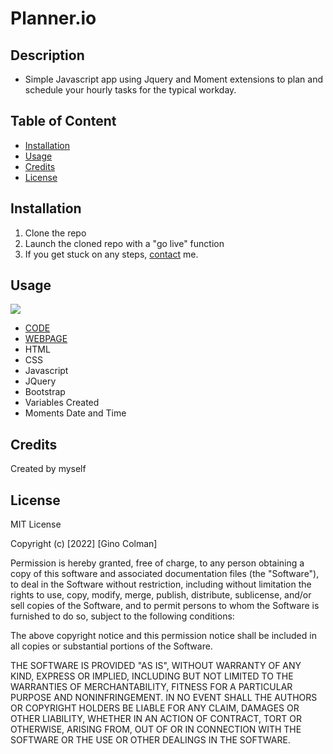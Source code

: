 # Planner.io

## Description

* Simple Javascript app using Jquery and Moment extensions to plan and schedule your hourly tasks for the typical workday.

## Table of Content

* [Installation](#installation) 
* [Usage](#usage) 
* [Credits](#credits) 
* [License](#license)

## Installation

1. Clone the repo
2. Launch the cloned repo with a "go live" function
3. If you get stuck on any steps, [contact](mailto:gdcolman95@gmail.com) me. 

## Usage

![](/assets/images/Hourly_Planner.gif)
* [CODE](https://github.com/ginocorp/5-Day-Planner/blob/master/assets/script.js)
* [WEBPAGE]()
* HTML
* CSS
* Javascript
* JQuery
* Bootstrap
* Variables Created
* Moments Date and Time

## Credits

Created by myself

## License

MIT License

Copyright (c) [2022] [Gino Colman]

Permission is hereby granted, free of charge, to any person obtaining a copy
of this software and associated documentation files (the "Software"), to deal
in the Software without restriction, including without limitation the rights
to use, copy, modify, merge, publish, distribute, sublicense, and/or sell
copies of the Software, and to permit persons to whom the Software is
furnished to do so, subject to the following conditions:

The above copyright notice and this permission notice shall be included in all
copies or substantial portions of the Software.

THE SOFTWARE IS PROVIDED "AS IS", WITHOUT WARRANTY OF ANY KIND, EXPRESS OR
IMPLIED, INCLUDING BUT NOT LIMITED TO THE WARRANTIES OF MERCHANTABILITY,
FITNESS FOR A PARTICULAR PURPOSE AND NONINFRINGEMENT. IN NO EVENT SHALL THE
AUTHORS OR COPYRIGHT HOLDERS BE LIABLE FOR ANY CLAIM, DAMAGES OR OTHER
LIABILITY, WHETHER IN AN ACTION OF CONTRACT, TORT OR OTHERWISE, ARISING FROM,
OUT OF OR IN CONNECTION WITH THE SOFTWARE OR THE USE OR OTHER DEALINGS IN THE
SOFTWARE.